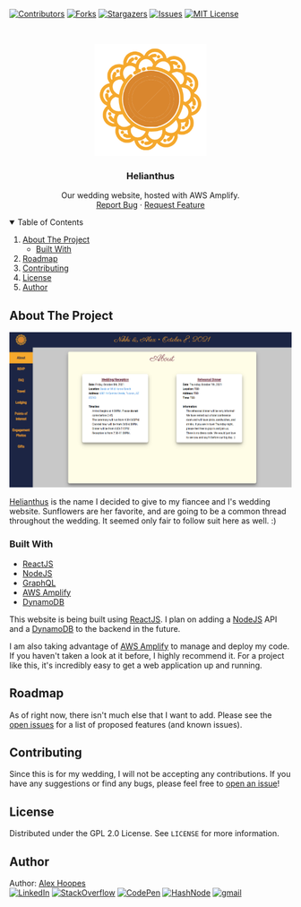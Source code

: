 <!--
*** Thanks for checking out the Best-README-Template. If you have a suggestion
*** that would make this better, please fork the repo and create a pull request
*** or simply open an issue with the tag "enhancement".
*** Thanks again! Now go create something AMAZING! :D
***
***
***
*** To avoid retyping too much info. Do a search and replace for the following:
*** github_username, repo_name, twitter_handle, email, project_title, project_description
-->



<!-- PROJECT SHIELDS -->
<!--
*** I'm using markdown "reference style" links for readability.
*** Reference links are enclosed in brackets [ ] instead of parentheses ( ).
*** See the bottom of this document for the declaration of the reference variables
*** for contributors-url, forks-url, etc. This is an optional, concise syntax you may use.
*** https://www.markdownguide.org/basic-syntax/#reference-style-links
-->
[![Contributors][contributors-shield]][contributors-url]
[![Forks][forks-shield]][forks-url]
[![Stargazers][stars-shield]][stars-url]
[![Issues][issues-shield]][issues-url]
[![MIT License][license-shield]][license-url]



<!-- PROJECT LOGO -->
<br />
<p align="center">
  <a href="https://github.com/ahoopes16/helianthus">
    <img src="images/logo.png" alt="Logo" width="200" height="200">
  </a>

  <h3 align="center">Helianthus</h3>

  <p align="center">
    Our wedding website, hosted with AWS Amplify.
    <br />
    <a href="https://github.com/ahoopes16/helianthus/issues/new/choose">Report Bug</a>
    ·
    <a href="https://github.com/ahoopes16/helianthus/issues/new/choose">Request Feature</a>
  </p>
</p>



<!-- TABLE OF CONTENTS -->
<details open="open">
  <summary>Table of Contents</summary>
  <ol>
    <li>
      <a href="#about-the-project">About The Project</a>
      <ul>
        <li><a href="#built-with">Built With</a></li>
      </ul>
    </li>
    <li><a href="#roadmap">Roadmap</a></li>
    <li><a href="#contributing">Contributing</a></li>
    <li><a href="#license">License</a></li>
    <li><a href="#author">Author</a></li>
  </ol>
</details>



<!-- ABOUT THE PROJECT -->
## About The Project

[![Helianthus Screen Shot][product-screenshot]](https://github.com/ahoopes16/helianthus)

[Helianthus](https://en.wikipedia.org/wiki/Helianthus) is the name I decided to give to my fiancee and I's wedding website. Sunflowers are her favorite, and are going to be a common thread throughout the wedding. It seemed only fair to follow suit here as well. :)

### Built With

* [ReactJS](https://reactjs.org/)
* [NodeJS](https://nodejs.org/en/)
* [GraphQL](https://graphql.org/)
* [AWS Amplify](https://docs.amplify.aws/)
* [DynamoDB](https://aws.amazon.com/dynamodb/)

This website is being built using [ReactJS](https://reactjs.org/). I plan on adding a [NodeJS](https://nodejs.org/en/) API and a [DynamoDB](https://aws.amazon.com/dynamodb/) to the backend in the future.

I am also taking advantage of [AWS Amplify](https://docs.amplify.aws/) to manage and deploy my code. If you haven't taken a look at it before, I highly recommend it. For a project like this, it's incredibly easy to get a web application up and running.


<!-- ROADMAP -->
## Roadmap
As of right now, there isn't much else that I want to add. Please see the [open issues](https://github.com/ahoopes16/helianthus/issues) for a list of proposed features (and known issues).


<!-- CONTRIBUTING -->
## Contributing
Since this is for my wedding, I will not be accepting any contributions. If you have any suggestions or find any bugs, please feel free to [open an issue](https://github.com/ahoopes16/helianthus/issues/new/choose)!


<!-- LICENSE -->
## License
Distributed under the GPL 2.0 License. See `LICENSE` for more information.



<!-- CONTACT -->
## Author
Author: [Alex Hoopes](https://github.com/ahoopes16)
<br>
[![LinkedIn](https://img.shields.io/badge/-LINKEDIN-blue?style=for-the-badge&logo=linkedin&logoColor=white&link=https://www.linkedin.com/in/kevin-alex-hoopes/)](https://www.linkedin.com/in/kevin-alex-hoopes/)
[![StackOverflow](https://img.shields.io/badge/-STACKOVERFLOW-orange?style=for-the-badge&logo=stack-overflow&logoColor=white&color=FE7A16&link=https://stackoverflow.com/users/14123656/kevin-hoopes)](https://stackoverflow.com/users/14123656/kevin-hoopes)
[![CodePen](https://img.shields.io/badge/-CODEPEN-black?style=for-the-badge&logo=codepen&logoColor=white&color=000000&link=https://codepen.io/ahoopes16)](https://codepen.io/ahoopes16)
[![HashNode](https://img.shields.io/badge/-HASHNODE-blue?style=for-the-badge&logo=hashnode&logoColor=white&color=2962FF&link=https://hashnode.com/@ahoopes16)](https://hashnode.com/@ahoopes16)
[![gmail](https://img.shields.io/badge/-GMAIL-orange?style=for-the-badge&logo=gmail&logoColor=white&color=EA4335&link=mailto:kevin.alex.hoopes@gmail.com)](mailto:kevin.alex.hoopes@gmail.com)



<!-- MARKDOWN LINKS & IMAGES -->
<!-- https://www.markdownguide.org/basic-syntax/#reference-style-links -->
[contributors-shield]: https://img.shields.io/github/contributors/ShowMeTheRoapes/clotho.svg?style=for-the-badge
[contributors-url]: https://github.com/ShowMeTheRoapes/clotho/graphs/contributors
[forks-shield]: https://img.shields.io/github/forks/ShowMeTheRoapes/clotho.svg?style=for-the-badge
[forks-url]: https://github.com/ShowMeTheRoapes/clotho/network/members
[stars-shield]: https://img.shields.io/github/stars/ShowMeTheRoapes/clotho.svg?style=for-the-badge
[stars-url]: https://github.com/ShowMeTheRoapes/clotho/stargazers
[issues-shield]: https://img.shields.io/github/issues/ShowMeTheRoapes/clotho.svg?style=for-the-badge
[issues-url]: https://github.com/ShowMeTheRoapes/clotho/issues
[license-shield]: https://img.shields.io/github/license/ShowMeTheRoapes/clotho.svg?style=for-the-badge
[license-url]: https://github.com/ShowMeTheRoapes/clotho/blob/master/LICENSE.txt
[product-screenshot]: images/screenshot.png

